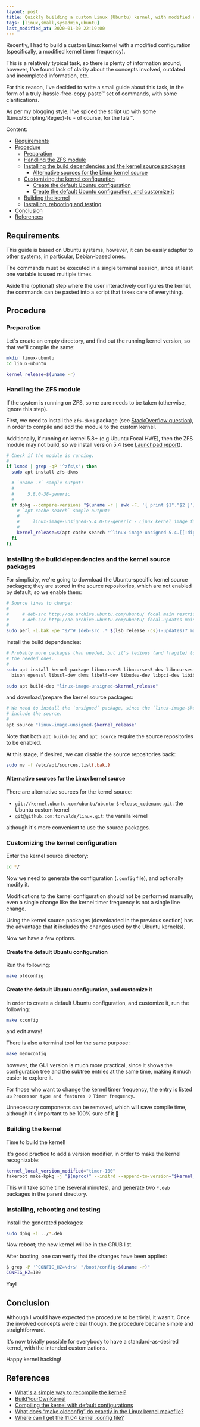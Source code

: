 ```yaml
---
layout: post
title: Quickly building a custom Linux (Ubuntu) kernel, with modified configuration (kernel timer frequency)
tags: [linux,small,sysadmin,ubuntu]
last_modified_at: 2020-01-30 22:19:00
---
```


Recently, I had to build a custom Linux kernel with a modified configuration (specifically, a modified kernel timer frequency).

This is a relatively typical task, so there is plenty of information around, however, I've found lack of clarity about the concepts involved, outdated and incompleted information, etc.

For this reason, I've decided to write a small guide about this task, in the form of a truly-hassle-free-copy-paste™ set of commands, with some clarifications.

As per my blogging style, I've spiced the script up with some (Linux/Scripting/Regex)-fu - of course, for the lulz™.

Content:

- [Requirements](/Quickly-building-a-custom-linux-ubuntu-kernel-with-modified-configuration-kernel-timer-frequency#requirements)
- [Procedure](/Quickly-building-a-custom-linux-ubuntu-kernel-with-modified-configuration-kernel-timer-frequency#procedure)
  - [Preparation](/Quickly-building-a-custom-linux-ubuntu-kernel-with-modified-configuration-kernel-timer-frequency#preparation)
  - [Handling the ZFS module](/Quickly-building-a-custom-linux-ubuntu-kernel-with-modified-configuration-kernel-timer-frequency#handling-the-zfs-module)
  - [Installing the build dependencies and the kernel source packages](/Quickly-building-a-custom-linux-ubuntu-kernel-with-modified-configuration-kernel-timer-frequency#installing-the-build-dependencies-and-the-kernel-source-packages)
    - [Alternative sources for the Linux kernel source](/Quickly-building-a-custom-linux-ubuntu-kernel-with-modified-configuration-kernel-timer-frequency#alternative-sources-for-the-linux-kernel-source)
  - [Customizing the kernel configuration](/Quickly-building-a-custom-linux-ubuntu-kernel-with-modified-configuration-kernel-timer-frequency#customizing-the-kernel-configuration)
    - [Create the default Ubuntu configuration](/Quickly-building-a-custom-linux-ubuntu-kernel-with-modified-configuration-kernel-timer-frequency#create-the-default-ubuntu-configuration)
    - [Create the default Ubuntu configuration, and customize it](/Quickly-building-a-custom-linux-ubuntu-kernel-with-modified-configuration-kernel-timer-frequency#create-the-default-ubuntu-configuration-and-customize-it)
  - [Building the kernel](/Quickly-building-a-custom-linux-ubuntu-kernel-with-modified-configuration-kernel-timer-frequency#building-the-kernel)
  - [Installing, rebooting and testing](/Quickly-building-a-custom-linux-ubuntu-kernel-with-modified-configuration-kernel-timer-frequency#installing-rebooting-and-testing)
- [Conclusion](/Quickly-building-a-custom-linux-ubuntu-kernel-with-modified-configuration-kernel-timer-frequency#conclusion)
- [References](/Quickly-building-a-custom-linux-ubuntu-kernel-with-modified-configuration-kernel-timer-frequency#references)

## Requirements

This guide is based on Ubuntu systems, however, it can be easily adapter to other systems, in particular, Debian-based ones.

The commands must be executed in a single terminal session, since at least one variable is used multiple times.

Aside the (optional) step where the user interactively configures the kernel, the commands can be pasted into a script that takes care of everything.

## Procedure

### Preparation

Let's create an empty directory, and find out the running kernel version, so that we'll compile the same:

```sh
mkdir linux-ubuntu
cd linux-ubuntu

kernel_release=$(uname -r)
```

### Handling the ZFS module

If the system is running on ZFS, some care needs to be taken (otherwise, ignore this step).

First, we need to install the `zfs-dkms` package (see [StackOverflow question](https://askubuntu.com/questions/1268519/ubuntu-20-04-building-patched-kernel-results-in-no-zfs-support)), in order to compile and add the module to the custom kernel.

Additionally, if running on kernel 5.8+ (e.g Ubuntu Focal HWE), then the ZFS module may not build, so we install version 5.4 (see [Launchpad report](https://bugs.launchpad.net/ubuntu/+source/zfs-linux/+bug/1902701)).

```sh
# Check if the module is running.
#
if lsmod | grep -qP '^zfs\s'; then
  sudo apt install zfs-dkms

  # `uname -r` sample output:
  #
  #     5.8.0-38-generic
  #
  if dpkg --compare-versions "$(uname -r | awk -F. '{ print $1"."$2 }')" ge 5.8; then
    # `apt-cache search` sample output:
    #
    #     linux-image-unsigned-5.4.0-62-generic - Linux kernel image for version 5.4.0 on 64 bit x86 SMP
    #
    kernel_release=$(apt-cache search '^linux-image-unsigned-5.4.[[:digit:]-]+-generic' | perl -ne 'eof && print /unsigned-(\S+)/')
  fi
fi
```

### Installing the build dependencies and the kernel source packages

For simplicity, we're going to download the Ubuntu-specific kernel source packages; they are stored in the source repositories, which are not enabled by default, so we enable them:

```sh
# Source lines to change:
#
#     # deb-src http://de.archive.ubuntu.com/ubuntu/ focal main restricted
#     # deb-src http://de.archive.ubuntu.com/ubuntu/ focal-updates main restricted
#
sudo perl -i.bak -pe "s/^# (deb-src .* $(lsb_release -cs)(-updates)? main restricted$)/\$1/" /etc/apt/sources.list
```

Install the build dependencies:

```sh
# Probably more packages than needed, but it's tedious (and fragile) to find out and install exactly
# the needed ones.
#
sudo apt install kernel-package libncurses5 libncurses5-dev libncurses-dev qtbase5-dev-tools flex \
  bison openssl libssl-dev dkms libelf-dev libudev-dev libpci-dev libiberty-dev autoconf

sudo apt build-dep "linux-image-unsigned-$kernel_release"
```

and download/prepare the kernel source packages:

```sh
# We need to install the `unsigned` package, since the `linux-image-$kernel_release` package does not
# include the source.
#
apt source "linux-image-unsigned-$kernel_release"
```

Note that both `apt build-dep` and `apt source` require the source repositories to be enabled.

At this stage, if desired, we can disable the source repositories back:

```sh
sudo mv -f /etc/apt/sources.list{.bak,}
```

#### Alternative sources for the Linux kernel source

There are alternative sources for the kernel source:

- `git://kernel.ubuntu.com/ubuntu/ubuntu-$release_codename.git`: the Ubuntu custom kernel
- `git@github.com:torvalds/linux.git`: the vanilla kernel

although it's more convenient to use the source packages.

### Customizing the kernel configuration

Enter the kernel source directory:

```sh
cd */
```

Now we need to generate the configuration (`.config` file), and optionally modify it.

Modifications to the kernel configuration should not be performed manually; even a single change like the kernel timer frequency is not a single line change.

Using the kernel source packages (downloaded in the previous section) has the advantage that it includes the changes used by the Ubuntu kernel(s).

Now we have a few options.

#### Create the default Ubuntu configuration

Run the following:

```sh
make oldconfig
```

#### Create the default Ubuntu configuration, and customize it

In order to create a default Ubuntu configuration, and customize it, run the following:

```sh
make xconfig
```

and edit away!

There is also a terminal tool for the same purpose:

```sh
make menuconfig
```

however, the GUI version is much more practical, since it shows the configuration tree and the subtree entries at the same time, making it much easier to explore it.

For those who want to change the kernel timer frequency, the entry is listed as `Processor type and features` -> `Timer frequency`.

Unnecessary components can be removed, which will save compile time, although it's important to be 100% sure of it 🙂

### Building the kernel

Time to build the kernel!

It's good practice to add a version modifier, in order to make the kernel recognizable:

```sh
kernel_local_version_modified="timer-100"
fakeroot make-kpkg -j "$(nproc)" --initrd --append-to-version="$kernel_local_version_modified" kernel-image kernel-headers
```

This will take some time (several minutes), and generate two `*.deb` packages in the parent directory.

### Installing, rebooting and testing

Install the generated packages:

```sh
sudo dpkg -i ../*.deb
```

Now reboot; the new kernel will be in the GRUB list.

After booting, one can verify that the changes have been applied:

```sh
$ grep -P '^CONFIG_HZ=\d+$' "/boot/config-$(uname -r)"
CONFIG_HZ=100
```

Yay!

## Conclusion

Although I would have expected the procedure to be trivial, it wasn't. Once the involved concepts were clear though, the procedure became simple and straightforward.

It's now trivially possible for everybody to have a standard-as-desired kernel, with the intended customizations.

Happy kernel hacking!

## References

- [What's a simple way to recompile the kernel?](https://askubuntu.com/questions/163298/whats-a-simple-way-to-recompile-the-kernel)
- [BuildYourOwnKernel](https://wiki.ubuntu.com/Kernel/BuildYourOwnKernel)
- [Compiling the kernel with default configurations](https://unix.stackexchange.com/questions/29439/compiling-the-kernel-with-default-configurations)
- [What does “make oldconfig” do exactly in the Linux kernel makefile?](https://stackoverflow.com/questions/4178526/what-does-make-oldconfig-do-exactly-in-the-linux-kernel-makefile)
- [Where can I get the 11.04 kernel .config file?](https://askubuntu.com/questions/28047/where-can-i-get-the-11-04-kernel-config-file)
